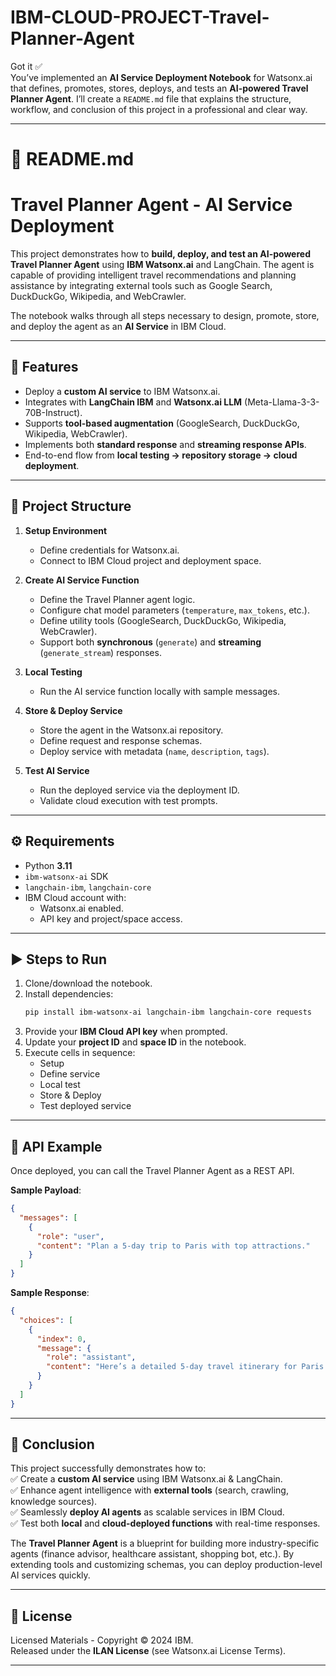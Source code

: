 # IBM-CLOUD-PROJECT-Travel-Planner-Agent

Got it ✅  
You’ve implemented an **AI Service Deployment Notebook** for Watsonx.ai that defines, promotes, stores, deploys, and tests an **AI-powered Travel Planner Agent**. I’ll create a `README.md` file that explains the structure, workflow, and conclusion of this project in a professional and clear way.  

***

# 📘 README.md  

# Travel Planner Agent - AI Service Deployment  

This project demonstrates how to **build, deploy, and test an AI-powered Travel Planner Agent** using **IBM Watsonx.ai** and LangChain. The agent is capable of providing intelligent travel recommendations and planning assistance by integrating external tools such as Google Search, DuckDuckGo, Wikipedia, and WebCrawler.  

The notebook walks through all steps necessary to design, promote, store, and deploy the agent as an **AI Service** in IBM Cloud.  

***

## 🚀 Features  
- Deploy a **custom AI service** to IBM Watsonx.ai.  
- Integrates with **LangChain IBM** and **Watsonx.ai LLM** (Meta-Llama-3-3-70B-Instruct).  
- Supports **tool-based augmentation** (GoogleSearch, DuckDuckGo, Wikipedia, WebCrawler).  
- Implements both **standard response** and **streaming response APIs**.  
- End-to-end flow from **local testing → repository storage → cloud deployment**.  

***

## 📂 Project Structure  

1. **Setup Environment**  
   - Define credentials for Watsonx.ai.  
   - Connect to IBM Cloud project and deployment space.  

2. **Create AI Service Function**  
   - Define the Travel Planner agent logic.  
   - Configure chat model parameters (`temperature`, `max_tokens`, etc.).  
   - Define utility tools (GoogleSearch, DuckDuckGo, Wikipedia, WebCrawler).  
   - Support both **synchronous** (`generate`) and **streaming** (`generate_stream`) responses.  

3. **Local Testing**  
   - Run the AI service function locally with sample messages.  

4. **Store & Deploy Service**  
   - Store the agent in the Watsonx.ai repository.  
   - Define request and response schemas.  
   - Deploy service with metadata (`name`, `description`, `tags`).  

5. **Test AI Service**  
   - Run the deployed service via the deployment ID.  
   - Validate cloud execution with test prompts.  

***

## ⚙️ Requirements  
- Python **3.11**  
- `ibm-watsonx-ai` SDK  
- `langchain-ibm`, `langchain-core`  
- IBM Cloud account with:  
  - Watsonx.ai enabled.  
  - API key and project/space access.  

***

## ▶️ Steps to Run  

1. Clone/download the notebook.  
2. Install dependencies:  
   ```bash
   pip install ibm-watsonx-ai langchain-ibm langchain-core requests
   ```
3. Provide your **IBM Cloud API key** when prompted.  
4. Update your **project ID** and **space ID** in the notebook.  
5. Execute cells in sequence:  
   - Setup  
   - Define service  
   - Local test  
   - Store & Deploy  
   - Test deployed service  

***

## 📡 API Example  

Once deployed, you can call the Travel Planner Agent as a REST API.  

**Sample Payload**:  
```json
{
  "messages": [
    {
      "role": "user",
      "content": "Plan a 5-day trip to Paris with top attractions."
    }
  ]
}
```

**Sample Response**:  
```json
{
  "choices": [
    {
      "index": 0,
      "message": {
        "role": "assistant",
        "content": "Here’s a detailed 5-day travel itinerary for Paris..."
      }
    }
  ]
}
```

***

## 📌 Conclusion  

This project successfully demonstrates how to:  
✅ Create a **custom AI service** using IBM Watsonx.ai & LangChain.  
✅ Enhance agent intelligence with **external tools** (search, crawling, knowledge sources).  
✅ Seamlessly **deploy AI agents** as scalable services in IBM Cloud.  
✅ Test both **local** and **cloud-deployed functions** with real-time responses.  

The **Travel Planner Agent** is a blueprint for building more industry-specific agents (finance advisor, healthcare assistant, shopping bot, etc.). By extending tools and customizing schemas, you can deploy production-level AI services quickly.  

***

## 📝 License  
Licensed Materials - Copyright © 2024 IBM.  
Released under the **ILAN License** (see Watsonx.ai License Terms).  

***
